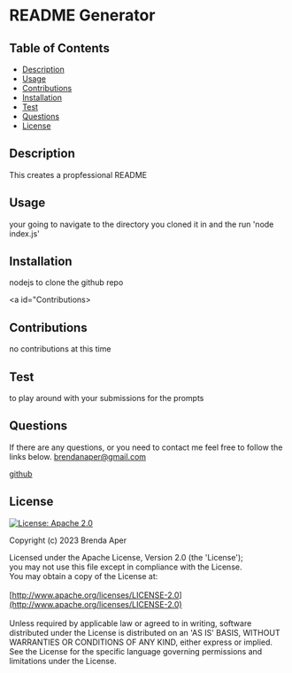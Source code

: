 
  # README Generator

  ## Table of Contents
  - [Description](#Description)
  - [Usage](#Usage)
  - [Contributions](#Contributions)
  - [Installation](#Installation)
  - [Test](#Test)
  - [Questions](#Questions)
  - [License](#License)
  
  <a id="Description"></a>
  ## Description
  This creates a propfessional README

  <a id="Usage"></a>
  ## Usage
  your going to navigate to the directory you cloned it in and the run 'node index.js'

  <a id="Installation"></a>
  ## Installation
  nodejs to clone the github repo

  <a id="Contributions></a>
  ## Contributions
  no contributions at this time

  <a id="Test"></a>
  ## Test
  to play around with your submissions for the prompts

  <a id="Questions"></a>
  ## Questions
  If there are any questions, or you need to contact me feel free to follow the links below.
  brendanaper@gmail.com

  [github](github.com/brendan-aper)

  <a id="License"></a>
  ## License
  
  [![License: Apache 2.0](https://img.shields.io/badge/License-Apache%202.0-blue.svg)](https://opensource.org/licenses/Apache-2.0)
  

  

  Copyright (c) 2023 Brenda Aper 

  Licensed under the Apache License, Version 2.0 (the 'License');<br>you may not use this file except in compliance with the License.<br>You may obtain a copy of the License at:<br><br>[http://www.apache.org/licenses/LICENSE-2.0](http://www.apache.org/licenses/LICENSE-2.0)<br><br>Unless required by applicable law or agreed to in writing, software distributed under the License is distributed on an 'AS IS' BASIS, WITHOUT WARRANTIES OR CONDITIONS OF ANY KIND, either express or implied. See the License for the specific language governing permissions and limitations under the License.
